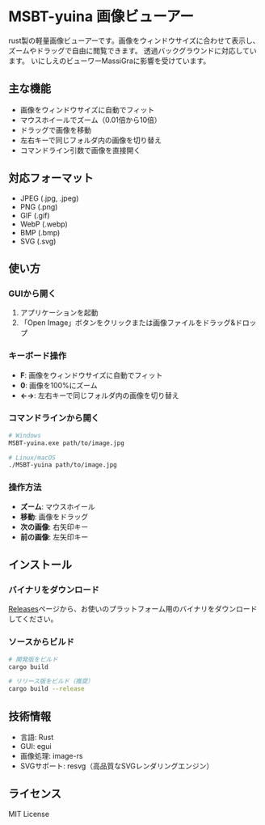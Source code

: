 # MSBT-yuina 画像ビューアー

rust製の軽量画像ビューアーです。画像をウィンドウサイズに合わせて表示し、ズームやドラッグで自由に閲覧できます。
透過バックグラウンドに対応しています。
いにしえのビューワーMassiGraに影響を受けています。

## 主な機能

- 画像をウィンドウサイズに自動でフィット
- マウスホイールでズーム（0.01倍から10倍）
- ドラッグで画像を移動
- 左右キーで同じフォルダ内の画像を切り替え
- コマンドライン引数で画像を直接開く

## 対応フォーマット

- JPEG (.jpg, .jpeg)
- PNG (.png)
- GIF (.gif)
- WebP (.webp)
- BMP (.bmp)
- SVG (.svg)

## 使い方

### GUIから開く

1. アプリケーションを起動
2. 「Open Image」ボタンをクリックまたは画像ファイルをドラッグ&ドロップ

### キーボード操作

- **F**: 画像をウィンドウサイズに自動でフィット
- **0**: 画像を100%にズーム
- **←→**: 左右キーで同じフォルダ内の画像を切り替え


### コマンドラインから開く

```bash
# Windows
MSBT-yuina.exe path/to/image.jpg

# Linux/macOS
./MSBT-yuina path/to/image.jpg
```

### 操作方法

- **ズーム**: マウスホイール
- **移動**: 画像をドラッグ
- **次の画像**: 右矢印キー
- **前の画像**: 左矢印キー

## インストール

### バイナリをダウンロード

[Releases](../../releases)ページから、お使いのプラットフォーム用のバイナリをダウンロードしてください。

### ソースからビルド

```bash
# 開発版をビルド
cargo build

# リリース版をビルド（推奨）
cargo build --release
```

## 技術情報

- 言語: Rust
- GUI: egui
- 画像処理: image-rs
- SVGサポート: resvg（高品質なSVGレンダリングエンジン）

## ライセンス

MIT License
